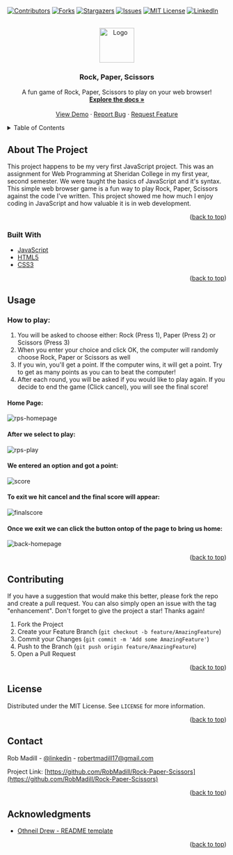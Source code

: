 <div id="top"></div>

[![Contributors][contributors-shield]][contributors-url]
[![Forks][forks-shield]][forks-url]
[![Stargazers][stars-shield]][stars-url]
[![Issues][issues-shield]][issues-url]
[![MIT License][license-shield]][license-url]
[![LinkedIn][linkedin-shield]][linkedin-url]




<!-- PROJECT LOGO -->
<br />
<div align="center">
  <a href="https://github.com/RobMadill/Rock-Paper-Scissors">
    <img src="https://user-images.githubusercontent.com/19481324/158622709-4df49492-53df-4989-95c3-61f37bf05469.png" alt="Logo" width="80" height="80">
  </a>

<h3 align="center">Rock, Paper, Scissors</h3>

  <p align="center">
    A fun game of Rock, Paper, Scissors to play on your web browser!
    <br />
    <a href="https://github.com/RobMadill/Rock-Paper-Scissors"><strong>Explore the docs »</strong></a>
    <br />
    <br />
    <a href="https://robmadill.github.io/Rock-Paper-Scissors/">View Demo</a>
    ·
    <a href="https://github.com/RobMadill/Rock-Paper-Scissors/issues">Report Bug</a>
    ·
    <a href="https://github.com/RobMadill/Rock-Paper-Scissors/issues">Request Feature</a>
  </p>
</div>



<!-- TABLE OF CONTENTS -->
<details>
  <summary>Table of Contents</summary>
  <ol>
    <li>
      <a href="#about-the-project">About The Project</a>
      <ul>
        <li><a href="#built-with">Built With</a></li>
      </ul>
    </li>
        <li>
      <a href="#usage">Usage</a>
      <ul>
        <li><a href="#how-to-play">How to play</a></li>
      </ul>
    </li>
    <li><a href="#contributing">Contributing</a></li>
    <li><a href="#license">License</a></li>
    <li><a href="#contact">Contact</a></li>
    <li><a href="#acknowledgments">Acknowledgments</a></li>
  </ol>
</details>


<!-- ABOUT THE PROJECT -->
## About The Project



This project happens to be my very first JavaScript project. This was an assignment for Web Programming at Sheridan College in my first year, second semester. We were taught the basics of JavaScript and it's syntax. This simple web browser game is a fun way to play Rock, Paper, Scissors against the code I've written. This project showed me how much I enjoy coding in JavaScript and how valuable it is in web development. 

<p align="right">(<a href="#top">back to top</a>)</p>



### Built With

* [JavaScript](https://www.javascript.com/)
* [HTML5](https://en.wikipedia.org/wiki/HTML5)
* [CSS3](https://en.wikipedia.org/wiki/CSS)

<p align="right">(<a href="#top">back to top</a>)</p>


<!-- USAGE EXAMPLES -->
## Usage
### How to play:

1. You will be asked to choose either: Rock (Press 1), Paper (Press 2) or Scissors (Press 3)<br>
2. When you enter your choice and click OK, the computer will randomly choose Rock, Paper or Scissors as well<br>
3. If you win, you'll get a point. If the computer wins, it will get a point. Try to get as many points as you can
to beat the computer!<br>
4. After each round, you will be asked if you would like to play again. If you decide to end the game (Click cancel), you will see the final score!

#### Home Page:
![rps-homepage](https://user-images.githubusercontent.com/19481324/158622510-69c77b2b-fe1a-4abc-9c5d-50833274f3a5.png)
        
#### After we select to play:
![rps-play](https://user-images.githubusercontent.com/19481324/158635771-c76b33b0-f086-41e9-9e52-6e1fb1740aec.png)

#### We entered an option and got a point:
![score](https://user-images.githubusercontent.com/19481324/158635970-010c5287-f720-45b0-902f-ebb3c0a7b895.png)

#### To exit we hit cancel and the final score will appear:
![finalscore](https://user-images.githubusercontent.com/19481324/158636085-80ab88d4-dedd-4cbd-97ff-32631cef5417.PNG)

#### Once we exit we can click the button ontop of the page to bring us home:
![back-homepage](https://user-images.githubusercontent.com/19481324/158636232-ab120350-1cd9-4014-96af-94b08061ffb8.PNG)


<p align="right">(<a href="#top">back to top</a>)</p>


<!-- CONTRIBUTING -->
## Contributing

If you have a suggestion that would make this better, please fork the repo and create a pull request. You can also simply open an issue with the tag "enhancement".
Don't forget to give the project a star! Thanks again!

1. Fork the Project
2. Create your Feature Branch (`git checkout -b feature/AmazingFeature`)
3. Commit your Changes (`git commit -m 'Add some AmazingFeature'`)
4. Push to the Branch (`git push origin feature/AmazingFeature`)
5. Open a Pull Request

<p align="right">(<a href="#top">back to top</a>)</p>



<!-- LICENSE -->
## License

Distributed under the MIT License. See `LICENSE` for more information.

<p align="right">(<a href="#top">back to top</a>)</p>



<!-- CONTACT -->
## Contact

Rob Madill - [@linkedin](https://www.linkedin.com/in/robert-madill/) - robertmadill17@gmail.com

Project Link: [https://github.com/RobMadill/Rock-Paper-Scissors](https://github.com/RobMadill/Rock-Paper-Scissors)

<p align="right">(<a href="#top">back to top</a>)</p>


<!-- ACKNOWLEDGMENTS -->
## Acknowledgments

* [Othneil Drew - README template](https://github.com/othneildrew/Best-README-Template)


<p align="right">(<a href="#top">back to top</a>)</p>


<!-- MARKDOWN LINKS & IMAGES -->
<!-- https://www.markdownguide.org/basic-syntax/#reference-style-links -->
[contributors-shield]: https://img.shields.io/github/contributors/RobMadill/Rock-Paper-Scissors.svg?style=for-the-badge
[contributors-url]: https://github.com/RobMadill/Rock-Paper-Scissors/graphs/contributors
[forks-shield]: https://img.shields.io/github/forks/RobMadill/Rock-Paper-Scissors.svg?style=for-the-badge
[forks-url]: https://github.com/RobMadill/Rock-Paper-Scissors/network/members
[stars-shield]: https://img.shields.io/github/stars/RobMadill/Rock-Paper-Scissors.svg?style=for-the-badge
[stars-url]: https://github.com/RobMadill/Rock-Paper-Scissors/stargazers
[issues-shield]: https://img.shields.io/github/issues/RobMadill/Rock-Paper-Scissors.svg?style=for-the-badge
[issues-url]: https://github.com/RobMadill/Rock-Paper-Scissors/issues
[license-shield]: https://img.shields.io/github/license/RobMadill/Rock-Paper-Scissors.svg?style=for-the-badge
[license-url]: https://github.com/RobMadill/Rock-Paper-Scissors/blob/master/LICENSE.txt
[linkedin-shield]: https://img.shields.io/badge/-LinkedIn-black.svg?style=for-the-badge&logo=linkedin&colorB=555
[linkedin-url]: https://www.linkedin.com/in/robert-madill/
[product-screenshot]: images/screenshot.png
